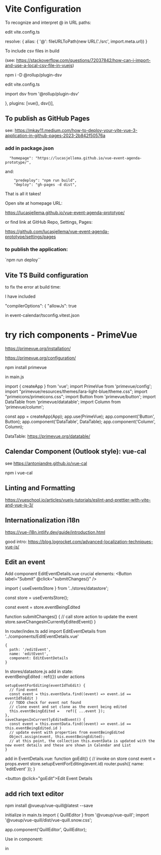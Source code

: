 # Vite Configuration

To recognize and interpret @ in URL paths:

edit vite.config.ts

  resolve: {
    alias: {
      '@': fileURLToPath(new URL('./src', import.meta.url))
    }


To include csv files in build

(see: https://stackoverflow.com/questions/72037842/how-can-i-import-and-use-a-local-csv-file-in-vuejs)

npm i -D @rollup/plugin-dsv

edit vite.config.ts

import dsv from '@rollup/plugin-dsv'

  },  plugins: [vue(), dsv()],


## To publish as GitHub Pages

see: https://mkay11.medium.com/how-to-deploy-your-vite-vue-3-application-in-github-pages-2023-2b842f50576a 


### add in package.json

```
  "homepage": "https://lucasjellema.github.io/vue-event-agenda-prototype/",
```

and:
```
    "predeploy": "npm run build",
    "deploy": "gh-pages -d dist",
```

That is all it takes!

Open site at homepage URL:

https://lucasjellema.github.io/vue-event-agenda-prototype/

or find link at GitHub Repo, Settings, Pages:

https://github.com/lucasjellema/vue-event-agenda-prototype/settings/pages

### to publish the application:

`npm run deploy``



## Vite TS Build configuration

to fix the error at build time:

I have included

 "compilerOptions": {
    "allowJs": true

in event-calendar/tsconfig.vitest.json

# try rich components - PrimeVue

https://primevue.org/installation/

https://primevue.org/configuration/


npm install primevue

in main.js

import { createApp } from 'vue';
import PrimeVue from 'primevue/config';
import "primevue/resources/themes/lara-light-blue/theme.css";
import "primeicons/primeicons.css";
import Button from 'primevue/button';
import DataTable from 'primevue/datatable';
import Column from 'primevue/column';


const app = createApp(App);
app.use(PrimeVue);
app.component('Button', Button);
app.component('DataTable', DataTable);
app.component('Column', Column);


DataTable: https://primevue.org/datatable/

## Calendar Component (Outlook style): vue-cal

see https://antoniandre.github.io/vue-cal

npm i vue-cal


## Linting and Formatting

https://vueschool.io/articles/vuejs-tutorials/eslint-and-prettier-with-vite-and-vue-js-3/

## Internationalization i18n

https://vue-i18n.intlify.dev/guide/introduction.html

good intro: https://blog.logrocket.com/advanced-localization-techniques-vue-js/ 

## Edit an event

Add component EditEventDetails.vue
crucial elements:
<Button label="Submit" @click="submitChanges()" />

import { useEventsStore } from '../stores/datastore';

const store = useEventsStore();

const event = store.eventBeingEdited

function submitChanges() {
  // call store action to update the event
  store.saveChangesInCurrentlyEditedEvent()
}



In router/index.ts add
import EditEventDetails from '../components/EditEventDetails.vue'

    {
      path: '/editEvent',
      name: 'editEvent',
      component: EditEventDetails
    }

In stores/datastore.js add
  in state:    
     eventBeingEdited : ref({})
  under actions

    setupEventForEditing(eventIdToEdit) {
      // find event
      const event = this.eventData.find((event) => event.id == eventIdToEdit )
      // TODO check for event not found
      // clone event and set clone as the event being edited
      this.eventBeingEdited =   ref({ ...event });
    },
    saveChangesInCurrentlyEditedEvent() {
      const event = this.eventData.find((event) => event.id == this.eventBeingEdited.id )
      // update event with properties from eventBeingEdited
      Object.assign(event, this.eventBeingEdited);
      // at this point, the collection this.eventData is updated with the new event details and these are shown in Calendar and List
    }

add in EventDetails.vue:
function goEdit() {
  // invoke on store
  const event = props.event
  store.setupEventForEditing(event.id)
  router.push({ name: 'editEvent' });
}

<button @click="goEdit">Edit Event Details</button>

## add rich text editor

npm install @vueup/vue-quill@latest --save

initialize in main.ts
import { QuillEditor } from '@vueup/vue-quill';
import '@vueup/vue-quill/dist/vue-quill.snow.css';

app.component('QuillEditor', QuillEditor);

Use in component:

in <script>: const content = ref('');

in <template>:

  <QuillEditor theme="snow" contentType="html" v-model:content="content" toolbar="full"/>
  <p>Text literal: {{content}}</p>
  <p v-html="content"></p>

## assign GUID to  events (new and all existing events)

npm install uuid

import { v4 as uuidv4 } from 'uuid';
let id =uuidv4();


## create new event

in datastore.js

    addEVent() {
      const newEvent = { id: uuidv4(), titel: "New Event" ,eventDate : new Date(), doelgroep:"", locatie:"",scope:"", voorbereiding:"", materialen:"", location:"", starttijd:"17:00", eindtijd:"18:00"}
      this.eventData.push(newEvent)
      this.setupEventForEditing(newEvent.id)
    }

invoked from EventsList.vue

function goAddAndEdit() {
  store.addEVent()
  router.push({ name: 'editEvent' });
}

and

 <button @click="goAddAndEdit">Add Event</button>